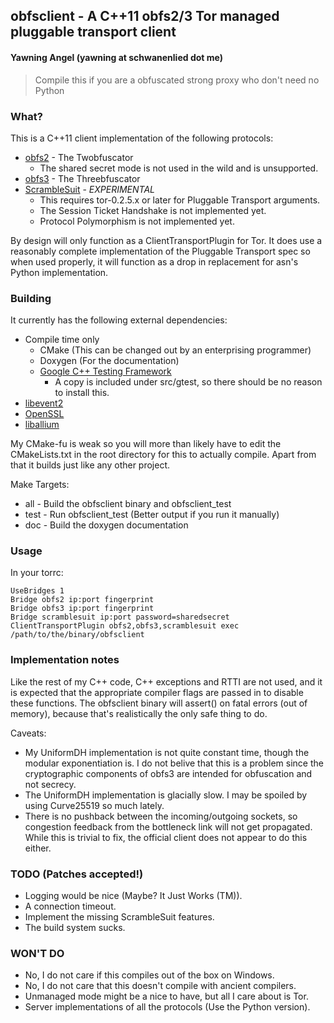 ## obfsclient - A C++11 obfs2/3 Tor managed pluggable transport client
#### Yawning Angel (yawning at schwanenlied dot me)

> Compile this if you are a obfuscated strong proxy
> who don't need no Python

### What?

This is a C++11 client implementation of the following protocols:

 * [obfs2](https://gitweb.torproject.org/pluggable-transports/obfsproxy.git/blob/HEAD:/doc/obfs2/obfs2-protocol-spec.txt) - The Twobfuscator
   * The shared secret mode is not used in the wild and is unsupported.
 * [obfs3](https://gitweb.torproject.org/pluggable-transports/obfsproxy.git/blob/HEAD:/doc/obfs3/obfs3-protocol-spec.txt) - The Threebfuscator
 * [ScrambleSuit](https://github.com/NullHypothesis/scramblesuit/blob/master/doc/scramblesuit-spec.txt) - *EXPERIMENTAL*
   * This requires tor-0.2.5.x or later for Pluggable Transport arguments.
   * The Session Ticket Handshake is not implemented yet.
   * Protocol Polymorphism is not implemented yet.

By design will only function as a ClientTransportPlugin for Tor.  It does use a
reasonably complete implementation of the Pluggable Transport spec so when used
properly, it will function as a drop in replacement for asn's Python
implementation.

### Building

It currently has the following external dependencies:

 * Compile time only
   * CMake (This can be changed out by an enterprising programmer)
   * Doxygen (For the documentation)
   * [Google C++ Testing Framework](https://code.google.com/p/googletest/)
     * A copy is included under src/gtest, so there should be no reason to
       install this.
 * [libevent2](https://www.libevent.org)
 * [OpenSSL](https://www.openssl.org/)
 * [liballium](https://github.com/Yawning/liballium)

My CMake-fu is weak so you will more than likely have to edit the CMakeLists.txt
in the root directory for this to actually compile.  Apart from that it builds
just like any other project.

Make Targets:

 * all - Build the obfsclient binary and obfsclient_test
 * test - Run obfsclient_test (Better output if you run it manually)
 * doc - Build the doxygen documentation

### Usage

In your torrc:

    UseBridges 1
    Bridge obfs2 ip:port fingerprint
    Bridge obfs3 ip:port fingerprint
    Bridge scramblesuit ip:port password=sharedsecret
    ClientTransportPlugin obfs2,obfs3,scramblesuit exec /path/to/the/binary/obfsclient

### Implementation notes

Like the rest of my C++ code, C++ exceptions and RTTI are not used, and it is
expected that the appropriate compiler flags are passed in to disable these
functions.  The obfsclient binary will assert() on fatal errors (out of memory),
because that's realistically the only safe thing to do.

Caveats:

 * My UniformDH implementation is not quite constant time, though the modular
   exponentiation is.  I do not belive that this is a problem since the
   cryptographic components of obfs3 are intended for obfuscation and not
   secrecy.
 * The UniformDH implementation is glacially slow.  I may be spoiled by using
   Curve25519 so much lately.
 * There is no pushback between the incoming/outgoing sockets, so congestion
   feedback from the bottleneck link will not get propagated.  While this is
   trivial to fix, the official client does not appear to do this either.

### TODO (Patches accepted!)

 * Logging would be nice (Maybe?  It Just Works (TM)).
 * A connection timeout.
 * Implement the missing ScrambleSuit features.
 * The build system sucks.

### WON'T DO

 * No, I do not care if this compiles out of the box on Windows.
 * No, I do not care that this doesn't compile with ancient compilers.
 * Unmanaged mode might be a nice to have, but all I care about is Tor.
 * Server implementations of all the protocols (Use the Python version).
